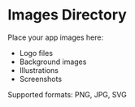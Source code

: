 # Images Directory

Place your app images here:
- Logo files
- Background images
- Illustrations
- Screenshots

Supported formats: PNG, JPG, SVG
